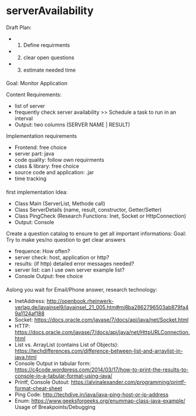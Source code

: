 # serverAvailability
####
Draft Plan: 
* 1. Define requirments
* 2. clear open questions
* 3. estimate needed time

####
Goal: Monitor Application

Content Requirements:
* list of server
* frequently check server availability >> Schedule a task to run in an interval
* Output: two columns (SERVER NAME | RESULT)

Implementation requirements
* Frontend: free choice
* server part: java
* code quality: follow own requirments
* class & library: free choice
* source code and application: .jar 
* time tracking

####
first implementation Idea:
* Class Main (ServerList, Methode call) 
* Class ServerDetails (name, result, constructor, Getter/Setter)
* Class PingCheck (Research Functions: Inet, Socket or HttpConnection)
* Output: Console 

Create a question catalog to ensure to get all important informations: 
Goal: Try to make yes/no question to get clear answers
* frequence: How often?
* server check: host, application or http?  
* results: (if http) detailed error messages needed? 
* server list: can I use own server example list?
* Console Output: free choice

####
Aslong you wait for Email/Phone answer, research technology: 
* InetAddress: http://openbook.rheinwerk-verlag.de/javainsel9/javainsel_21_005.htm#mj8ba2862796503ab879fa49a1124af188
* Socket: https://docs.oracle.com/javase/7/docs/api/java/net/Socket.html
* HTTP: https://docs.oracle.com/javase/7/docs/api/java/net/HttpURLConnection.html
* List vs. ArrayList (contains List of Objects): https://techdifferences.com/difference-between-list-and-arraylist-in-java.html
* Console Output in tabular form: https://c4code.wordpress.com/2014/03/17/how-to-print-the-results-to-console-in-a-tabular-format-using-java/ 
* Printf, Console Outout: https://alvinalexander.com/programming/printf-format-cheat-sheet
* Ping Code: http://techdive.in/java/java-ping-host-or-ip-address
* Enum: https://www.geeksforgeeks.org/enummap-class-java-example/
Usage of Breakpoints/Debugging
